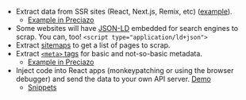 - Extract data from SSR sites (React, Next.js, Remix, etc) ([example](https://x.com/forgebitz/status/1817453553146908941)).
    - [Example in Preciazo](https://github.com/catdevnull/preciazo/blob/b9bd9eb51d4bb8426e9950c5ae89861ca9a947de/rust/src/scraper/sites/vtex.rs#L163)
- Some websites will have [JSON-LD](https://json-ld.org/) embedded for search engines to scrap. You can, too! `<script type="application/ld+json">`
- Extract [sitemaps](https://en.wikipedia.org/wiki/Site_map) to get a list of pages to scrap.
- Extract [`<meta>` tags](https://developer.mozilla.org/en-US/docs/Web/HTML/Element/meta) for basic and not-so-basic metadata.
    - [Example in Preciazo](https://github.com/catdevnull/preciazo/blob/b9bd9eb51d4bb8426e9950c5ae89861ca9a947de/rust/src/scraper/sites/vtex.rs#L100)
- Inject code into React apps (monkeypatching or using the browser debugger) and send the data to your own API server. [Demo](https://www.youtube.com/watch?v=UR5Mm--sAwM)
    - [Snippets](https://gist.github.com/dougwithseismic/156ae2d424e687d257630cd92aaf00d6)